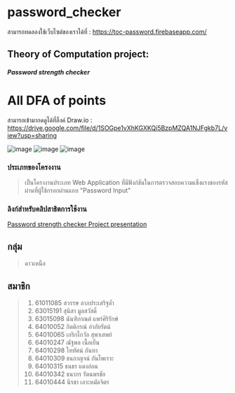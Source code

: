 # password_checker

สามารถทดลองใช้เว็บไซต์ของเราได้ที่ : https://toc-password.firebaseapp.com/


## Theory of Computation project: 
#### ***Password strength checker***

# All DFA of points
สามารถเข้ามากดดูได้ที่ลิ้งค์ Draw.io : https://drive.google.com/file/d/1SOGpe1vXhKGXKQi5BzpMZQA1NJFgkb7L/view?usp=sharing

![image](https://github.com/autyauth/password_checker/assets/88836725/4a6f72cb-dcd9-48c4-a308-751cfba4d60e)
![image](https://github.com/autyauth/password_checker/assets/88836725/3951e76c-310c-4d8c-b827-70847412bfd0)
![image](https://github.com/autyauth/password_checker/assets/88836725/a389d68e-4215-4a25-9634-10e71e19beae)

### ประเภทของโครงงาน
> เป็นโครงงานประเภท Web Application ที่มีฟังก์ชันในการตรวจสอบความแข็งแรงของรหัสผ่านที่ผู้ใช้กรอกผ่านแถบ "Password Input"


### ลิงก์สำหรับคลิปสาธิตการใช้งาน
[Password strength checker Project presentation](http://www.youtube.com/watch?v=CQA7Fgb1nZc?si=kxSeR1bEygGEMAm1)

## กลุ่ม 
> ดาวเหนือ

## สมาชิก
> 1. 61011085 สวรรษ ลาภประเสริฐล้ำ
> 2. 63015191 สุนิสา มูลสวัสดิ์
> 3. 63015098 นันฑิกาณต์ แพร่ศิริรักษ์
> 4. 64010052 กิตติกรณ์ อำภัยรัตน์
> 5. 64010065 เกริกไกวัล สุพาเสพย์
> 6. 64010247 ณัฐพล เนื้อเย็น
> 7. 64010298 ไททัศน์ กันทา
> 8. 64010309 ธนกาญจน์ กันไพเราะ
> 9. 64010315 ธนธร แตงอ่อน
> 10. 64010342 ธนากร รัตนพรชัย
> 11. 64010444 นีรชา เลาะหมัดจิตร
